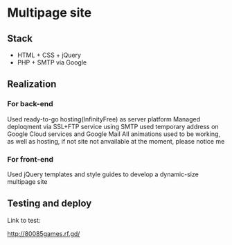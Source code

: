 # Multipage site
## Stack
   * HTML + CSS + jQuery
   * PHP + SMTP via Google
## Realization
### For back-end
   Used ready-to-go hosting(InfinityFree) as server platform
   Managed deploqment via SSL+FTP service using
   SMTP used temporary address on Google Cloud services and Google Mail
    All animations used to be working, as well as hosting, if not site not anvailable at the moment, please notice me
### For front-end
   Used jQuery templates and style guides to develop a dynamic-size multipage site
## Testing and deploy
   Link to test:

   http://80085games.rf.gd/
